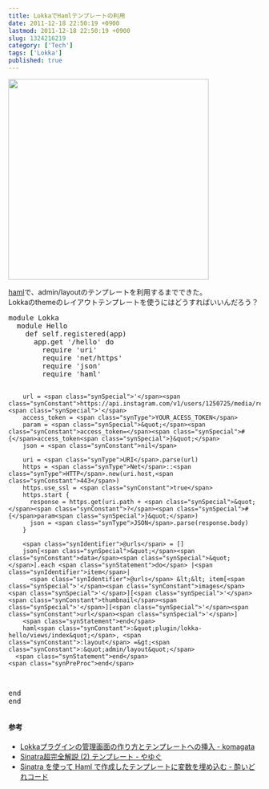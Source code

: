 ```yaml
---
title: LokkaでHamlテンプレートの利用
date: 2011-12-18 22:50:19 +0900
lastmod: 2011-12-18 22:50:19 +0900
slug: 1324216219
category: ['Tech']
tags: ['Lokka']
published: true
---
```




<p><a href="http://www.flickr.com/photos/35571855@N06/6528626051/in/photostream" title="ギークなひみつきち - Lokka by meganii, on Flickr"><img src="https://farm8.staticflickr.com/7030/6528626051_3d1e2dacbe.jpg" width="400" /></a></p><p><a class="keyword" href="http://d.hatena.ne.jp/keyword/haml">haml</a>で、admin/layoutのテンプレートを利用するまでできた。<br />
Lokkaのthemeのレイアウトテンプレートを使うにはどうすればいいんだろう？</p>
<pre class="code lang-ruby" data-lang="ruby" data-unlink><span class="synPreProc">module</span> <span class="synType">Lokka</span>
  <span class="synPreProc">module</span> <span class="synType">Hello</span>
    <span class="synPreProc">def</span> <span class="synConstant">self</span>.<span class="synIdentifier">registered</span>(app)
      app.get <span class="synSpecial">'</span><span class="synConstant">/hello</span><span class="synSpecial">'</span> <span class="synStatement">do</span>
        <span class="synPreProc">require</span> <span class="synSpecial">'</span><span class="synConstant">uri</span><span class="synSpecial">'</span>
        <span class="synPreProc">require</span> <span class="synSpecial">'</span><span class="synConstant">net/https</span><span class="synSpecial">'</span>
        <span class="synPreProc">require</span> <span class="synSpecial">'</span><span class="synConstant">json</span><span class="synSpecial">'</span>
        <span class="synPreProc">require</span> <span class="synSpecial">'</span><span class="synConstant">haml</span><span class="synSpecial">'</span>

        url = <span class="synSpecial">'</span><span class="synConstant">https://api.instagram.com/v1/users/1250725/media/recent</span><span class="synSpecial">'</span>
        access_token = <span class="synType">YOUR_ACESS_TOKEN</span>
        param = <span class="synSpecial">&quot;</span><span class="synConstant">access_token=</span><span class="synSpecial">#{</span>access_token<span class="synSpecial">}&quot;</span>
        json = <span class="synConstant">nil</span>

        uri = <span class="synType">URI</span>.parse(url)
        https = <span class="synType">Net</span>::<span class="synType">HTTP</span>.new(uri.host,<span class="synConstant">443</span>)
        https.use_ssl = <span class="synConstant">true</span>
        https.start {
          response = https.get(uri.path + <span class="synSpecial">&quot;</span><span class="synConstant">?</span><span class="synSpecial">#{</span>param<span class="synSpecial">}&quot;</span>)
          json = <span class="synType">JSON</span>.parse(response.body)
        }

        <span class="synIdentifier">@urls</span> = []
        json[<span class="synSpecial">&quot;</span><span class="synConstant">data</span><span class="synSpecial">&quot;</span>].each <span class="synStatement">do</span> |<span class="synIdentifier">item</span>|
          <span class="synIdentifier">@urls</span> &lt;&lt; item[<span class="synSpecial">'</span><span class="synConstant">images</span><span class="synSpecial">'</span>][<span class="synSpecial">'</span><span class="synConstant">thumbnail</span><span class="synSpecial">'</span>][<span class="synSpecial">'</span><span class="synConstant">url</span><span class="synSpecial">'</span>]
        <span class="synStatement">end</span>
        haml<span class="synConstant">:&quot;plugin/lokka-hello/views/index&quot;</span>, <span class="synConstant">:layout</span> =&gt;<span class="synConstant">:&quot;admin/layout&quot;</span>
      <span class="synStatement">end</span>
    <span class="synPreProc">end</span>
  <span class="synPreProc">end</span>
<span class="synPreProc">end</span>
</pre>
<div class="section">
    <h4>参考</h4>
    
<ul>
<li><a href="http://docs.komagata.org/4671">Lokkaプラグインの管理画面の作り方とテンプレートへの挿入 - komagata</a></li>
<li><a href="http://moji.yayugu.net/sinatra02">Sinatra超完全解説 (2) テンプレート - やゆぐ</a></li>
<li><a href="http://d.hatena.ne.jp/yamamucho/20090817/1250516677">Sinatra を使って Haml で作成したテンプレートに変数を埋め込む - 酔いどれコード</a></li>
</ul>
</div>
